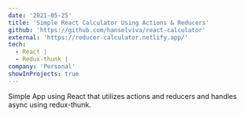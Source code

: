 ```yaml
---
date: '2021-05-25'
title: 'Simple React Calculator Using Actions & Reducers'
github: 'https://github.com/hanselviva/react-calculator'
external: 'https://reducer-calculator.netlify.app/'
tech:
  - React |
  - Redux-thunk |
company: 'Personal'
showInProjects: true
---
```


Simple App using React that utilizes actions and reducers and handles async using redux-thunk.
